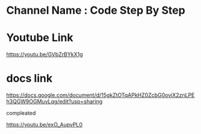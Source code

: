 # Channel Name :  Code Step By Step

# Youtube Link
https://youtu.be/GVbZrBYkX1g

# docs link
https://docs.google.com/document/d/15gkZtOTqAPkHZ0ZcbG0oviX2znLPEh3QGW9OGMuvLqg/edit?usp=sharing

compleated 
<!-- node js playlist 27 completed  -->

https://youtu.be/exO_AupvPL0